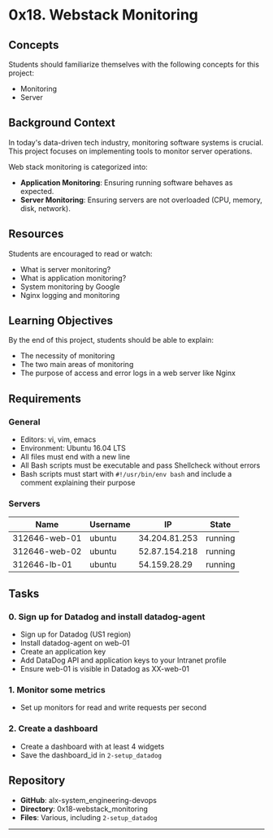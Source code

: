 # 0x18. Webstack Monitoring

## Concepts

Students should familiarize themselves with the following concepts for this project:

- Monitoring
- Server

## Background Context

In today's data-driven tech industry, monitoring software systems is crucial. This project focuses on implementing tools to monitor server operations.

Web stack monitoring is categorized into:

- **Application Monitoring**: Ensuring running software behaves as expected.
- **Server Monitoring**: Ensuring servers are not overloaded (CPU, memory, disk, network).

## Resources

Students are encouraged to read or watch:

- What is server monitoring?
- What is application monitoring?
- System monitoring by Google
- Nginx logging and monitoring

## Learning Objectives

By the end of this project, students should be able to explain:

- The necessity of monitoring
- The two main areas of monitoring
- The purpose of access and error logs in a web server like Nginx

## Requirements

### General

- Editors: vi, vim, emacs
- Environment: Ubuntu 16.04 LTS
- All files must end with a new line
- All Bash scripts must be executable and pass Shellcheck without errors
- Bash scripts must start with `#!/usr/bin/env bash` and include a comment explaining their purpose

### Servers

| Name          | Username | IP            | State   |
|---------------|----------|---------------|---------|
| 312646-web-01 | ubuntu   | 34.204.81.253 | running |
| 312646-web-02 | ubuntu   | 52.87.154.218 | running |
| 312646-lb-01  | ubuntu   | 54.159.28.29  | running |

## Tasks

### 0. Sign up for Datadog and install datadog-agent

- Sign up for Datadog (US1 region)
- Install datadog-agent on web-01
- Create an application key
- Add DataDog API and application keys to your Intranet profile
- Ensure web-01 is visible in Datadog as XX-web-01

### 1. Monitor some metrics

- Set up monitors for read and write requests per second

### 2. Create a dashboard

- Create a dashboard with at least 4 widgets
- Save the dashboard_id in `2-setup_datadog`

## Repository

- **GitHub**: alx-system_engineering-devops
- **Directory**: 0x18-webstack_monitoring
- **Files**: Various, including `2-setup_datadog`

---

